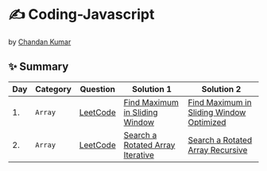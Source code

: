 # ✍️ Coding-Javascript
by [Chandan Kumar](https://enchandan.com/)

✨ Summary
---

| Day | Category | Question | Solution 1 | Solution 2 |
| --- | -------- | -------- | --------- | --------- |
| 1. | `Array` | [LeetCode](https://leetcode.com/problems/sliding-window-maximum/) | [Find Maximum in Sliding Window](Data-Structure-Problems/Arrays/Find-Maximum-in-Sliding-Window.js) | [Find Maximum in Sliding Window Optimized](Data-Structure-Problems/Arrays/Find-Maximum-in-Sliding-Window-Optimized.js) |
| 2. | `Array` | [LeetCode](https://leetcode.com/problems/search-in-rotated-sorted-array/) | [Search a Rotated Array Iterative](Data-Structure-Problems/Arrays/Search-a-Rotated-Array-Iterative.js) | [Search a Rotated Array Recursive](Data-Structure-Problems/Arrays/Search-a-Rotated-Array-Recursive.js) |
